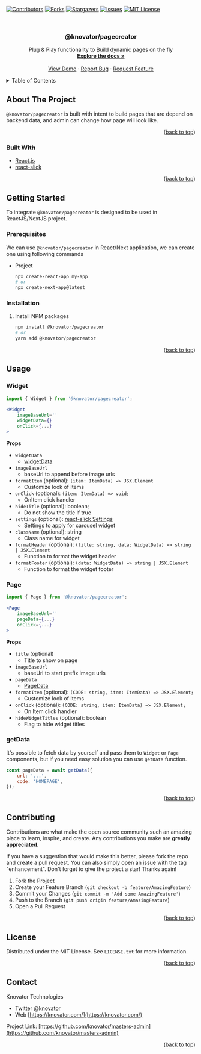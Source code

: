 <!-- Improved compatibility of back to top link: See: https://github.com/othneildrew/Best-README-Template/pull/73 -->
<a name="readme-top"></a>

[![Contributors][contributors-shield]][contributors-url]
[![Forks][forks-shield]][forks-url]
[![Stargazers][stars-shield]][stars-url]
[![Issues][issues-shield]][issues-url]
[![MIT License][license-shield]][license-url]


<!-- PROJECT LOGO -->
<br />
<div align="center">
  <!-- <a href="https://github.com/knovator/pagecreator">
    <img src="images/logo.png" alt="Logo" width="80" height="80">
  </a> -->

<h3 align="center">@knovator/pagecreator</h3>

  <p align="center">
    Plug & Play functionality to Build dynamic pages on the fly
    <br />
    <a href="https://github.com/knovator/pagecreator"><strong>Explore the docs »</strong></a>
    <br />
    <br />
    <a href="https://github.com/knovator/pagecreator">View Demo</a>
    ·
    <a href="https://github.com/knovator/pagecreator/issues">Report Bug</a>
    ·
    <a href="https://github.com/knovator/pagecreator/issues">Request Feature</a>
  </p>
</div>



<!-- TABLE OF CONTENTS -->
<details>
  <summary>Table of Contents</summary>
  <ol>
    <li>
      <a href="#about-the-project">About The Project</a>
      <ul>
        <li><a href="#built-with">Built With</a></li>
      </ul>
    </li>
    <li>
      <a href="#getting-started">Getting Started</a>
      <ul>
        <li><a href="#prerequisites">Prerequisites</a></li>
        <li><a href="#installation">Installation</a></li>
      </ul>
    </li>
    <li><a href="#usage">Usage</a></li>
    <li><a href="#contributing">Contributing</a></li>
    <li><a href="#license">License</a></li>
    <li><a href="#contact">Contact</a></li>
  </ol>
</details>



<!-- ABOUT THE PROJECT -->
## About The Project

`@knovator/pagecreator` is built with intent to build pages that are depend on backend data, and admin can change how page will look like.

<p align="right">(<a href="#readme-top">back to top</a>)</p>



### Built With

* [React.js](https://reactjs.org/)
* [react-slick](https://www.npmjs.com/package/react-slick)

<p align="right">(<a href="#readme-top">back to top</a>)</p>



<!-- GETTING STARTED -->
## Getting Started

To integrate `@knovator/pagecreator` is designed to be used in ReactJS/NextJS project.

### Prerequisites

We can use `@knovator/pagecreator` in React/Next application, we can create one using following commands
* Project
  ```sh
  npx create-react-app my-app
  # or
  npx create-next-app@latest
  ```

### Installation

1. Install NPM packages
   ```sh
   npm install @knovator/pagecreator
   # or
   yarn add @knovator/pagecreator
   ```

<p align="right">(<a href="#readme-top">back to top</a>)</p>


<!-- USAGE EXAMPLES -->
## Usage

### Widget
```jsx
import { Widget } from '@knovator/pagecreator';

<Widget
    imageBaseUrl=''
    widgetData={}
    onClick={...}
>
```
**Props**
- `widgetData`
    - [widgetData](data-formats.md#widgetdata)
- `imageBaseUrl`
    - baseUrl to append before image urls
- `formatItem` (optional): `(item: ItemData) => JSX.Element`
    - Customize look of Items
- `onClick` (optional): `(item: ItemData) => void;`
    - OnItem click handler
- `hideTitle` (optional): boolean;
    - Do not show the title if true
- `settings` (optional): [react-slick Settings](https://react-slick.neostack.com/docs/api)
    - Settings to apply for carousel widget
- `className` (optional): string
    - Class name for widget
- `formatHeader` (optional): `(title: string, data: WidgetData) => string | JSX.Element`
    - Function to format the widget header
- `formatFooter` (optional): `(data: WidgetData) => string | JSX.Element`
    - Function to format the widget footer

### Page
```jsx
import { Page } from '@knovator/pagecreator';

<Page
    imageBaseUrl=''
    pageData={...}
    onClick={...}
>
```
**Props**
- `title` (optional)
    - Title to show on page
- `imageBaseUrl`
    - baseUrl to start prefix image urls
- `pageData`
    - [PageData](data-formats.md#pagedata)
- `formatItem` (optional): `(CODE: string, item: ItemData) => JSX.Element;`
    - Customize look of Items
- `onClick` (optional): `(CODE: string, item: ItemData) => JSX.Element;`
    - On Item click handler
- `hideWidgetTitles` (optional): boolean
    - Flag to hide widget titles

### getData
It's possible to fetch data by yourself and pass them to `Widget` or `Page` components, but if you need easy solution you can use `getData` function.
```js
const pageData = await getData({
    url: '...',
    code: 'HOMEPAGE',
});
```

<p align="right">(<a href="#readme-top">back to top</a>)</p>

<!-- CONTRIBUTING -->
## Contributing

Contributions are what make the open source community such an amazing place to learn, inspire, and create. Any contributions you make are **greatly appreciated**.

If you have a suggestion that would make this better, please fork the repo and create a pull request. You can also simply open an issue with the tag "enhancement".
Don't forget to give the project a star! Thanks again!

1. Fork the Project
2. Create your Feature Branch (`git checkout -b feature/AmazingFeature`)
3. Commit your Changes (`git commit -m 'Add some AmazingFeature'`)
4. Push to the Branch (`git push origin feature/AmazingFeature`)
5. Open a Pull Request

<p align="right">(<a href="#top">back to top</a>)</p>



<!-- LICENSE -->
## License

Distributed under the MIT License. See `LICENSE.txt` for more information.

<p align="right">(<a href="#top">back to top</a>)</p>


<!-- CONTACT -->
## Contact

Knovator Technologies
- Twitter [@knovator](https://twitter.com/knovator)
- Web [https://knovator.com/](https://knovator.com/)

Project Link: [https://github.com/knovator/masters-admin](https://github.com/knovator/masters-admin)

<p align="right">(<a href="#top">back to top</a>)</p>


<!-- MARKDOWN LINKS & IMAGES -->
<!-- https://www.markdownguide.org/basic-syntax/#reference-style-links -->
[contributors-shield]: https://img.shields.io/github/contributors/knovator/pagecreator.svg?style=for-the-badge
[contributors-url]: https://github.com/knovator/pagecreator/graphs/contributors
[forks-shield]: https://img.shields.io/github/forks/knovator/pagecreator.svg?style=for-the-badge
[forks-url]: https://github.com/knovator/pagecreator/network/members
[stars-shield]: https://img.shields.io/github/stars/knovator/pagecreator.svg?style=for-the-badge
[stars-url]: https://github.com/knovator/pagecreator/stargazers
[issues-shield]: https://img.shields.io/github/issues/knovator/pagecreator.svg?style=for-the-badge
[issues-url]: https://github.com/knovator/pagecreator/issues
[license-shield]: https://img.shields.io/github/license/knovator/pagecreator.svg?style=for-the-badge
[license-url]: https://github.com/knovator/pagecreator/blob/main/LICENSE.txt